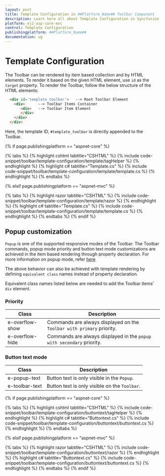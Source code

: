 ```yaml
---
layout: post
title: Template Configuration in ##Platform_Name## Toolbar Component
description: Learn here all about Template Configuration in Syncfusion ##Platform_Name## Toolbar component of Syncfusion Essential JS 2 and more.
platform: ej2-asp-core-mvc
control: Template Configuration
publishingplatform: ##Platform_Name##
documentation: ug
---
```



# Template Configuration

The Toolbar can be rendered by item based collection and by HTML elements.  To render it based on the given HTML element, use `id` as the `target` property. To render the Toolbar, follow the below structure of the HTML elements:

```html
  <div id='template_toolbar'>   --> Root Toolbar Element
    <div>      --> Toolbar Items Container
       <div>   --> Toolbar Item Element
       </div>
    </div>
  </div>
```

Here, the template ID, `#template_toolbar` is directly appended to the Toolbar.

{% if page.publishingplatform == "aspnet-core" %}

{% tabs %}
{% highlight cshtml tabtitle="CSHTML" %}
{% include code-snippet/toolbar/template-configuration/template/tagHelper %}
{% endhighlight %}
{% highlight c# tabtitle="Template.cs" %}
{% include code-snippet/toolbar/template-configuration/template/template.cs %}
{% endhighlight %}
{% endtabs %}

{% elsif page.publishingplatform == "aspnet-mvc" %}

{% tabs %}
{% highlight razor tabtitle="CSHTML" %}
{% include code-snippet/toolbar/template-configuration/template/razor %}
{% endhighlight %}
{% highlight c# tabtitle="Template.cs" %}
{% include code-snippet/toolbar/template-configuration/template/template.cs %}
{% endhighlight %}
{% endtabs %}
{% endif %}



## Popup customization

`Popup` is one of the supported responsive modes of the Toolbar. The Toolbar commands, popup mode priority and button text mode customizations are achieved in the item based rendering through property declaration. For more information on popup mode, refer [here](./responsive-mode/)

The above behavior can also be achieved with template rendering by defining `equivalent class` names instead of property declaration.

Equivalent class names listed below are needed to add the Toolbar items' `div` element.

### Priority

Class              | Description
------------       | -------------
  e-overflow-show  | Commands are always displayed on the `Toolbar with primary` priority.
  e-overflow-hide  | Commands are always displayed in the `popup with secondary` priority.

### Button text mode

  Class         | Description
------------       | -------------
  e-popup-text     | Button text is only  visible in the `Popup`.
  e-toolbar-text   | Button text is only visible on the `Toolbar`.

{% if page.publishingplatform == "aspnet-core" %}

{% tabs %}
{% highlight cshtml tabtitle="CSHTML" %}
{% include code-snippet/toolbar/template-configuration/buttontext/tagHelper %}
{% endhighlight %}
{% highlight c# tabtitle="Buttontext.cs" %}
{% include code-snippet/toolbar/template-configuration/buttontext/buttontext.cs %}
{% endhighlight %}
{% endtabs %}

{% elsif page.publishingplatform == "aspnet-mvc" %}

{% tabs %}
{% highlight razor tabtitle="CSHTML" %}
{% include code-snippet/toolbar/template-configuration/buttontext/razor %}
{% endhighlight %}
{% highlight c# tabtitle="Buttontext.cs" %}
{% include code-snippet/toolbar/template-configuration/buttontext/buttontext.cs %}
{% endhighlight %}
{% endtabs %}
{% endif %}

